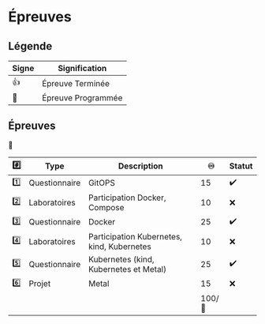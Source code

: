 # Épreuves

## Légende

| Signe              | Signification                 |
|--------------------|-------------------------------|
| :+1:               | Épreuve Terminée              |
| :calendar:         | Épreuve Programmée            |


## Épreuves

:tada:

|:hash:   | Type        | Description                                           |:infinity:| Statut           |
|---------|---------------|-----------------------------------------------------|---------|------------------|
| :one:   | Questionnaire | GitOPS                                              | 15      |:heavy_check_mark:|
| :two:   | Laboratoires  | Participation Docker, Compose                       | 10      |:x:|
| :three: | Questionnaire | Docker                                              | 25      |:heavy_check_mark:|
| :four:  | Laboratoires  | Participation Kubernetes, kind, Kubernetes          | 10      |:x:|
| :five:  | Questionnaire | Kubernetes (kind, Kubernetes et Metal)              | 25      |:heavy_check_mark:|
| :six:   | Projet        | Metal                                               | 15      |:x:| 
|         |               |                                                     |100/:100:|                 |
